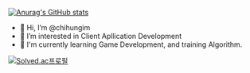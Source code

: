 [![Anurag's GitHub stats](https://github-readme-stats.vercel.app/api?username=chihungim)](https://github.com/anuraghazra/github-readme-stats)

- 👋 Hi, I’m @chihungim
- 👀 I’m interested in Client Apllication Development
- 🌱 I'm currently learning Game Development, and training Algorithm.

[![Solved.ac프로필](http://mazassumnida.wtf/api/mini/generate_badge?boj={handle})](https://solved.ac/chihungim)
